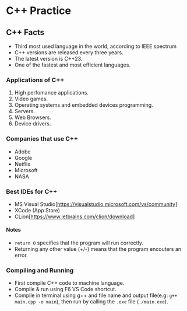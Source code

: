 # C++ Practice

## C++ Facts

- Third most used language in the world, according to IEEE spectrum
- C++ versions are released every three years.
- The latest version is C++23.
- One of the fastest and most efficient languages.

### Applications of C++

1. High perfomance applications.
2. Video games.
3. Operating systems and embedded devices programming.
4. Servers.
5. Web Browsers.
6. Device drivers.

### Companies that use C++

- Adobe
- Google
- Netflix
- Microsoft
- NASA

### Best IDEs for C++

- MS Visual Studio[https://visualstudio.microsoft.com/vs/community]
- XCode (App Store)
- CLion[https://www.jetbrains.com/clion/download]

#### Notes

- ```return 0``` specifies that the program will run correctly.
- Returning any other value (+/-) means that the program encouters an error.

### Compiling and Running

- First compile C++ code to machine language.
- Compile & run using F6 VS Code shortcut.
- Compile in terminal using g++ and file name and output file(e.g: ```g++ main.cpp -o main```), then run by calling the ```.exe``` file (```./main.exe```).
